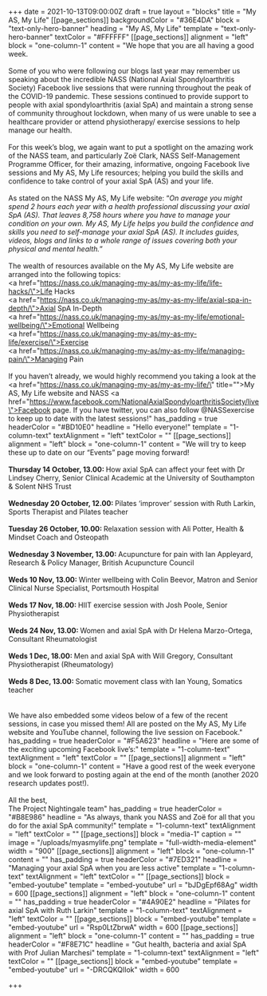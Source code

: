 +++
date = 2021-10-13T09:00:00Z
draft = true
layout = "blocks"
title = "My AS, My Life"
[[page_sections]]
backgroundColor = "#36E4DA"
block = "text-only-hero-banner"
heading = "My AS, My Life"
template = "text-only-hero-banner"
textColor = "#FFFFFF"
[[page_sections]]
alignment = "left"
block = "one-column-1"
content = "We hope that you are all having a good week.<br><br>Some of you who were following our blogs last year may remember us speaking about the incredible NASS (National Axial Spondyloarthritis Society) Facebook live sessions that were running throughout the peak of the COVID-19 pandemic. These sessions continued to provide support to people with axial spondyloarthritis (axial SpA) and maintain a strong sense of community throughout lockdown, when many of us were unable to see a healthcare provider or attend physiotherapy/ exercise sessions to help manage our health.<br><br>For this week’s blog, we again want to put a spotlight on the amazing work of the NASS team, and particularly Zoë Clark, NASS Self-Management Programme Officer, for their amazing, informative, ongoing Facebook live sessions and My AS, My Life resources; helping you build the skills and confidence to take control of your axial SpA (AS) and your life.<br><br>As stated on the NASS My AS, My Life website: “<em>On average you might spend 2 hours each year with a health professional discussing your axial SpA (AS). That leaves 8,758 hours where you have to manage your condition on your own. My AS, My Life helps you build the confidence and skills you need to self-manage your axial SpA (AS). It includes guides, videos, blogs and links to a whole range of issues covering both your physical and mental health.</em>”<br><br>The wealth of resources available on the My AS, My Life website are arranged into the following topics:<br><a href=\"https://nass.co.uk/managing-my-as/my-as-my-life/life-hacks/\">Life Hacks</a><br><a href=\"https://nass.co.uk/managing-my-as/my-as-my-life/axial-spa-in-depth/\">Axial SpA In-Depth</a><br><a href=\"https://nass.co.uk/managing-my-as/my-as-my-life/emotional-wellbeing/\">Emotional Wellbeing</a><br><a href=\"https://nass.co.uk/managing-my-as/my-as-my-life/exercise/\">Exercise</a><br><a href=\"https://nass.co.uk/managing-my-as/my-as-my-life/managing-pain/\">Managing Pain</a><br><br>If you haven’t already, we would highly recommend you taking a look at the <a href=\"https://nass.co.uk/managing-my-as/my-as-my-life/\" title=\"\">My AS, My Life website</a> and NASS <a href=\"https://www.facebook.com/NationalAxialSpondyloarthritisSociety/live\">Facebook page</a>. If you have twitter, you can also follow @NASSexercise to keep up to date with the latest sessions!"
has_padding = true
headerColor = "#BD10E0"
headline = "Hello everyone!"
template = "1-column-text"
textAlignment = "left"
textColor = ""
[[page_sections]]
alignment = "left"
block = "one-column-1"
content = "We will try to keep these up to date on our “Events” page moving forward!<br><strong><br>Thursday 14 October, 13.00: </strong>How axial SpA can affect your feet with Dr Lindsey Cherry, Senior Clinical Academic at the University of Southampton &amp; Solent NHS Trust<br><br><strong>Wednesday 20 October, 12.00: </strong>Pilates ‘improver’ session with Ruth Larkin, Sports Therapist and Pilates teacher<br><br><strong>Tuesday 26 October, 10.00: </strong>Relaxation session with Ali Potter, Health &amp; Mindset Coach and Osteopath<br><br><strong>Wednesday 3 November, 13.00: </strong>Acupuncture for pain with Ian Appleyard, Research &amp; Policy Manager, British Acupuncture Council<br><br><strong>Weds 10 Nov, 13.00: </strong>Winter wellbeing with Colin Beevor, Matron and Senior Clinical Nurse Specialist, Portsmouth Hospital<br><br><strong>Weds 17 Nov, 18.00: </strong>HIIT exercise session with Josh Poole, Senior Physiotherapist<br><br><strong>Weds 24 Nov, 13.00: </strong>Women and axial SpA with Dr Helena Marzo-Ortega, Consultant Rheumatologist<br><br><strong>Weds 1 Dec, 18.00: </strong>Men and axial SpA with Will Gregory, Consultant Physiotherapist (Rheumatology)<br><br><strong>Weds 8 Dec, 13.00: </strong>Somatic movement class with Ian Young, Somatics teacher<br> <br><br>We have also embedded some videos below of a few of the recent sessions, in case you missed them! All are posted on the My AS, My Life website and YouTube channel, following the live session on Facebook."
has_padding = true
headerColor = "#F5A623"
headline = "Here are some of the exciting upcoming Facebook live’s:"
template = "1-column-text"
textAlignment = "left"
textColor = ""
[[page_sections]]
alignment = "left"
block = "one-column-1"
content = "Have a good rest of the week everyone and we look forward to posting again at the end of the month (another 2020 research updates post!).<br><br>All the best,<br>The Project Nightingale team"
has_padding = true
headerColor = "#B8E986"
headline = "As always, thank you NASS and Zoë for all that you do for the axial SpA community!"
template = "1-column-text"
textAlignment = "left"
textColor = ""
[[page_sections]]
block = "media-1"
caption = ""
image = "/uploads/myasmylife.png"
template = "full-width-media-element"
width = "900"
[[page_sections]]
alignment = "left"
block = "one-column-1"
content = ""
has_padding = true
headerColor = "#7ED321"
headline = "Managing your axial SpA when you are less active"
template = "1-column-text"
textAlignment = "left"
textColor = ""
[[page_sections]]
block = "embed-youtube"
template = "embed-youtube"
url = "bJDgEpf68Ag"
width = 600
[[page_sections]]
alignment = "left"
block = "one-column-1"
content = ""
has_padding = true
headerColor = "#4A90E2"
headline = "Pilates for axial SpA with Ruth Larkin"
template = "1-column-text"
textAlignment = "left"
textColor = ""
[[page_sections]]
block = "embed-youtube"
template = "embed-youtube"
url = "Rsp0LtZbrwA"
width = 600
[[page_sections]]
alignment = "left"
block = "one-column-1"
content = ""
has_padding = true
headerColor = "#F8E71C"
headline = "Gut health, bacteria and axial SpA with Prof Julian Marchesi"
template = "1-column-text"
textAlignment = "left"
textColor = ""
[[page_sections]]
block = "embed-youtube"
template = "embed-youtube"
url = "-DRCQKQlIok"
width = 600

+++
